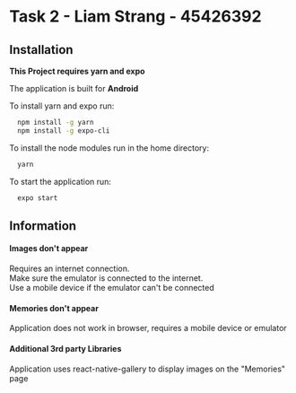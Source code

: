 # Task 2 - Liam Strang - 45426392

## Installation

**This Project requires yarn and expo**

The application is built for **Android**

To install yarn and expo run:

```bash
  npm install -g yarn
  npm install -g expo-cli
```

To install the node modules run in the home directory:

```bash
  yarn
```

To start the application run:

```bash
  expo start
```

## Information

#### **Images don't appear**

Requires an internet connection. \
Make sure the emulator is connected to the internet. \
Use a mobile device if the emulator can't be connected

#### **Memories don't appear**

Application does not work in browser, requires a mobile device or emulator

#### **Additional 3rd party Libraries**

Application uses react-native-gallery to display images on the "Memories" page
